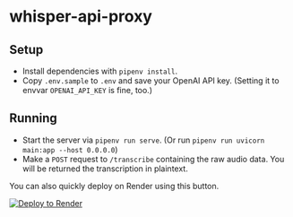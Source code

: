 whisper-api-proxy
===================

## Setup

* Install dependencies with `pipenv install`.
* Copy `.env.sample` to `.env` and save your OpenAI API key. (Setting it to envvar `OPENAI_API_KEY` is fine, too.)

## Running

* Start the server via `pipenv run serve`. (Or run `pipenv run uvicorn main:app --host 0.0.0.0`)
* Make a `POST` request to `/transcribe` containing the raw audio data. You will be returned the transcription in plaintext.

You can also quickly deploy on Render using this button.

[![Deploy to Render](https://render.com/images/deploy-to-render-button.svg)](https://render.com/deploy?repo=https://github.com/notdaniel/whisper-api-proxy)
